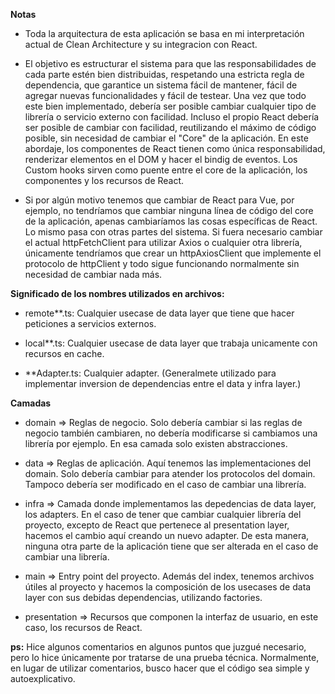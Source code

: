 **Notas**

- Toda la arquitectura de esta aplicación se basa en mi interpretación actual de Clean Architecture y su integracion con React.

- El objetivo es estructurar el sistema para que las responsabilidades de cada parte estén bien distribuidas, respetando una estricta regla de dependencia, que garantice un sistema fácil de mantener, fácil de agregar nuevas funcionalidades y fácil de testear. Una vez que todo este bien implementado, debería ser posible cambiar cualquier tipo de librería o servicio externo con facilidad. Incluso el propio React debería ser posible de cambiar con facilidad, reutilizando el máximo de código posible, sin necesidad de cambiar el "Core" de la aplicación. En este abordaje, los componentes de React tienen como única responsabilidad, renderizar elementos en el DOM y hacer el bindig de eventos. Los Custom hooks sirven como puente entre el core de la aplicación, los componentes y los recursos de React.

- Si por algún motivo tenemos que cambiar de React para Vue, por ejemplo, no tendríamos que cambiar ninguna línea de código del core de la aplicación, apenas cambiaríamos las cosas específicas de React.
Lo mismo pasa con otras partes del sistema. Si fuera necesario cambiar el actual httpFetchClient para utilizar Axios o cualquier otra librería, únicamente tendríamos que crear un httpAxiosClient que implemente el protocolo de httpClient y todo sigue funcionando normalmente sin necesidad de cambiar nada más.

**Significado de los nombres utilizados en archivos:**
- remote\*\*.ts: Cualquier usecase de data layer que tiene que hacer peticiones a servicios externos.

- local\*\*.ts: Cualquier usecase de data layer que trabaja unicamente con recursos en cache.

- \*\*Adapter.ts: Cualquier adapter. (Generalmete utilizado para implementar inversion de dependencias entre el data y infra layer.)

**Camadas**
- domain => Reglas de negocio. Solo debería cambiar si las reglas de negocio también cambiaren, no debería modificarse si cambiamos una librería por ejemplo. En esa camada solo existen abstracciones.

- data => Reglas de aplicación. Aquí tenemos las implementaciones del domain. Solo debería cambiar para atender los protocolos del domain. Tampoco debería ser modificado en el caso de cambiar una librería.

- infra => Camada donde implementamos las depedencias de data layer, los adapters. En el caso de tener que cambiar cualquier librería del proyecto, excepto de React que pertenece al presentation layer, hacemos el cambio aquí creando un nuevo adapter. De esta manera, ninguna otra parte de la aplicación tiene que ser alterada en el caso de cambiar una librería.

- main => Entry point del proyecto. Además del index, tenemos archivos útiles al proyecto y hacemos la composición de los usecases de data layer con sus debidas dependencias, utilizando factories.

- presentation => Recursos que componen la interfaz de usuario, en este caso, los recursos de React.

**ps:**
Hice algunos comentarios en algunos puntos que juzgué necesario, pero lo hice únicamente por tratarse de una prueba técnica. Normalmente, en lugar de utilizar comentarios, busco hacer que el código sea simple y autoexplicativo.
